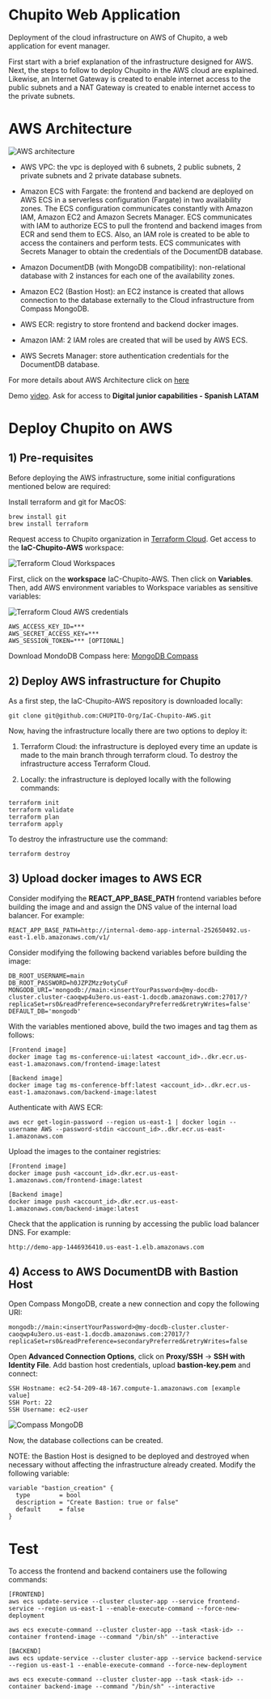 # Chupito Web Application

Deployment of the cloud infrastructure on AWS of Chupito, a web application for event manager. 

First start with a brief explanation of the infrastructure designed for AWS. Next, the steps to follow to deploy Chupito in the AWS cloud are explained. Likewise, an Internet Gateway is created to enable internet access to the public subnets and a NAT Gateway is created to enable internet access to the private subnets.

# AWS Architecture

![AWS architecture](docs/ADR/v3/images/architectureAWS_v3.png)

* AWS VPC: the vpc is deployed with 6 subnets, 2 public subnets, 2 private subnets and 2 private database subnets.

* Amazon ECS with Fargate: the frontend and backend are deployed on AWS ECS in a serverless configuration (Fargate) in two availability zones. The ECS configuration communicates constantly with Amazon IAM, Amazon EC2 and Amazon Secrets Manager. ECS communicates with IAM to authorize ECS to pull the frontend and backend images from ECR and send them to ECS. Also, an IAM role is created to be able to access the containers and perform tests. ECS communicates with Secrets Manager to obtain the credentials of the DocumentDB database.

* Amazon DocumentDB (with MongoDB compatibility): non-relational database with 2 instances for each one of the availability zones. 

* Amazon EC2 (Bastion Host): an EC2 instance is created that allows connection to the database externally to the Cloud infrastructure from Compass MongoDB.

* AWS ECR: registry to store frontend and backend docker images.

* Amazon IAM: 2 IAM roles are created that will be used by AWS ECS. 

* AWS Secrets Manager: store authentication credentials for the DocumentDB database.

For more details about AWS Architecture click on [here](https://github.com/CHUPITO-Org/IaC-Chupito-AWS/blob/main/docs/ADR/v3/ArchitectureAWS_v3.md)

Demo [video](https://mckinsey.ent.box.com/file/1390282328886). Ask for access to **Digital junior capabilities - Spanish LATAM**

# Deploy Chupito on AWS

## 1) Pre-requisites

Before deploying the AWS infrastructure, some initial configurations mentioned below are required:

Install terraform and git for MacOS:

```
brew install git
brew install terraform
```

Request access to Chupito organization in [Terraform Cloud](https://app.terraform.io/app/Chupito/workspaces). Get access to the **IaC-Chupito-AWS** workspace:

![Terraform Cloud Workspaces](images/terraform_cloud_workspaces.png)

First, click on the **workspace** IaC-Chupito-AWS. Then click on **Variables**. Then, add AWS environment variables to Workspace variables as sensitive variables:

![Terraform Cloud AWS credentials](images/tf_ev.png)

```
AWS_ACCESS_KEY_ID=***
AWS_SECRET_ACCESS_KEY=***
AWS_SESSION_TOKEN=*** [OPTIONAL]
```

Download MondoDB Compass here: [MongoDB Compass](https://www.mongodb.com/try/download/compass)

## 2) Deploy AWS infrastructure for Chupito 

As a first step, the IaC-Chupito-AWS repository is downloaded locally:

```
git clone git@github.com:CHUPITO-Org/IaC-Chupito-AWS.git
```

Now, having the infrastructure locally there are two options to deploy it: 

1. Terraform Cloud: the infrastructure is deployed every time an update is made to the main branch through terraform cloud. To destroy the infrastructure access Terraform Cloud.

2. Locally: the infrastructure is deployed locally with the following commands:

```
terraform init
terraform validate
terraform plan
terraform apply
```

To destroy the infrastructure use the command:

```
terraform destroy
```

## 3) Upload docker images to AWS ECR

Consider modifying the **REACT_APP_BASE_PATH** frontend variables before building the image and and assign the DNS value of the internal load balancer. For example:

```
REACT_APP_BASE_PATH=http://internal-demo-app-internal-252650492.us-east-1.elb.amazonaws.com/v1/
```

Consider modifying the following backend variables before building the image:


```
DB_ROOT_USERNAME=main
DB_ROOT_PASSWORD=h0JZPZMzz9otyCuF
MONGODB_URI='mongodb://main:<insertYourPassword>@my-docdb-cluster.cluster-caoqwp4u3ero.us-east-1.docdb.amazonaws.com:27017/?replicaSet=rs0&readPreference=secondaryPreferred&retryWrites=false'
DEFAULT_DB='mongodb'
```

With the variables mentioned above, build the two images and tag them as follows:

```
[Frontend image]
docker image tag ms-conference-ui:latest <account_id>..dkr.ecr.us-east-1.amazonaws.com/frontend-image:latest

[Backend image]
docker image tag ms-conference-bff:latest <account_id>..dkr.ecr.us-east-1.amazonaws.com/backend-image:latest
```

Authenticate with AWS ECR:


```
aws ecr get-login-password --region us-east-1 | docker login --username AWS --password-stdin <account_id>..dkr.ecr.us-east-1.amazonaws.com
```

Upload the images to the container registries:

```
[Frontend image]
docker image push <account_id>.dkr.ecr.us-east-1.amazonaws.com/frontend-image:latest

[Backend image]
docker image push <account_id>.dkr.ecr.us-east-1.amazonaws.com/backend-image:latest
```

Check that the application is running by accessing the public load balancer DNS. For example:

```
http://demo-app-1446936410.us-east-1.elb.amazonaws.com
```

## 4) Access to AWS DocumentDB with Bastion Host

Open Compass MongoDB, create a new connection and copy the following URI:

```
mongodb://main:<insertYourPassword>@my-docdb-cluster.cluster-caoqwp4u3ero.us-east-1.docdb.amazonaws.com:27017/?replicaSet=rs0&readPreference=secondaryPreferred&retryWrites=false
```

Open **Advanced Connection Options**, click on **Proxy/SSH** -> **SSH with Identity File**. Add bastion host credentials, upload **bastion-key.pem** and connect:

```
SSH Hostname: ec2-54-209-48-167.compute-1.amazonaws.com [example value]
SSH Port: 22
SSH Username: ec2-user
```

![Compass MongoDB](images/compass_connection.png)

Now, the database collections can be created.

NOTE: the Bastion Host is designed to be deployed and destroyed when necessary without affecting the infrastructure already created. Modify the following variable:

```
variable "bastion_creation" {
  type        = bool
  description = "Create Bastion: true or false"
  default     = false
}
```

# Test

To access the frontend and backend containers use the following commands:

```
[FRONTEND]
aws ecs update-service --cluster cluster-app --service frontend-service --region us-east-1 --enable-execute-command --force-new-deployment

aws ecs execute-command --cluster cluster-app --task <task-id> --container frontend-image --command "/bin/sh" --interactive

[BACKEND]
aws ecs update-service --cluster cluster-app --service backend-service --region us-east-1 --enable-execute-command --force-new-deployment

aws ecs execute-command --cluster cluster-app --task <task-id> --container backend-image --command "/bin/sh" --interactive
```
